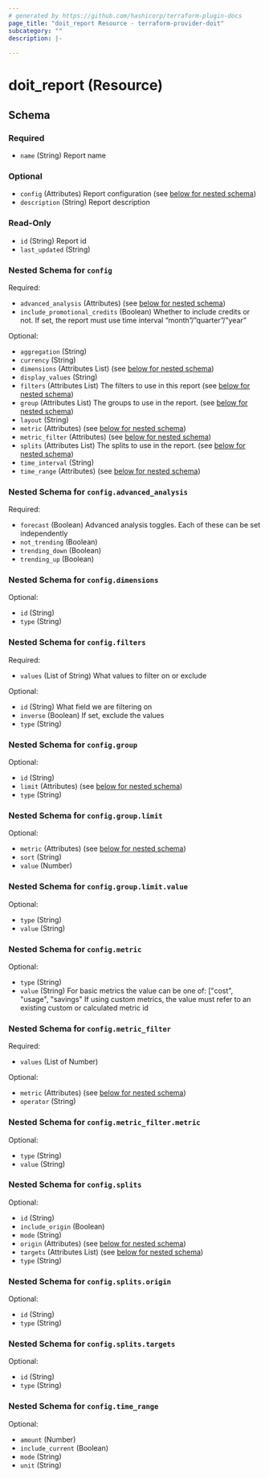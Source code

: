 ```yaml
---
# generated by https://github.com/hashicorp/terraform-plugin-docs
page_title: "doit_report Resource - terraform-provider-doit"
subcategory: ""
description: |-
  
---
```


# doit_report (Resource)





<!-- schema generated by tfplugindocs -->
## Schema

### Required

- `name` (String) Report name

### Optional

- `config` (Attributes) Report configuration (see [below for nested schema](#nestedatt--config))
- `description` (String) Report description

### Read-Only

- `id` (String) Report id
- `last_updated` (String)

<a id="nestedatt--config"></a>
### Nested Schema for `config`

Required:

- `advanced_analysis` (Attributes) (see [below for nested schema](#nestedatt--config--advanced_analysis))
- `include_promotional_credits` (Boolean) Whether to include credits or not. If set, the report must use time interval “month”/”quarter”/”year”

Optional:

- `aggregation` (String)
- `currency` (String)
- `dimensions` (Attributes List) (see [below for nested schema](#nestedatt--config--dimensions))
- `display_values` (String)
- `filters` (Attributes List) The filters to use in this report (see [below for nested schema](#nestedatt--config--filters))
- `group` (Attributes List) The groups to use in the report. (see [below for nested schema](#nestedatt--config--group))
- `layout` (String)
- `metric` (Attributes) (see [below for nested schema](#nestedatt--config--metric))
- `metric_filter` (Attributes) (see [below for nested schema](#nestedatt--config--metric_filter))
- `splits` (Attributes List) The splits to use in the report. (see [below for nested schema](#nestedatt--config--splits))
- `time_interval` (String)
- `time_range` (Attributes) (see [below for nested schema](#nestedatt--config--time_range))

<a id="nestedatt--config--advanced_analysis"></a>
### Nested Schema for `config.advanced_analysis`

Required:

- `forecast` (Boolean) Advanced analysis toggles. Each of these can be set independently
- `not_trending` (Boolean)
- `trending_down` (Boolean)
- `trending_up` (Boolean)


<a id="nestedatt--config--dimensions"></a>
### Nested Schema for `config.dimensions`

Optional:

- `id` (String)
- `type` (String)


<a id="nestedatt--config--filters"></a>
### Nested Schema for `config.filters`

Required:

- `values` (List of String) What values to filter on or exclude

Optional:

- `id` (String) What field we are filtering on
- `inverse` (Boolean) If set, exclude the values
- `type` (String)


<a id="nestedatt--config--group"></a>
### Nested Schema for `config.group`

Optional:

- `id` (String)
- `limit` (Attributes) (see [below for nested schema](#nestedatt--config--group--limit))
- `type` (String)

<a id="nestedatt--config--group--limit"></a>
### Nested Schema for `config.group.limit`

Optional:

- `metric` (Attributes) (see [below for nested schema](#nestedatt--config--group--limit--metric))
- `sort` (String)
- `value` (Number)

<a id="nestedatt--config--group--limit--metric"></a>
### Nested Schema for `config.group.limit.value`

Optional:

- `type` (String)
- `value` (String)




<a id="nestedatt--config--metric"></a>
### Nested Schema for `config.metric`

Optional:

- `type` (String)
- `value` (String) For basic metrics the value can be one of: ["cost", "usage", "savings" 
If using custom metrics, the value must refer to an existing custom or calculated metric id


<a id="nestedatt--config--metric_filter"></a>
### Nested Schema for `config.metric_filter`

Required:

- `values` (List of Number)

Optional:

- `metric` (Attributes) (see [below for nested schema](#nestedatt--config--metric_filter--metric))
- `operator` (String)

<a id="nestedatt--config--metric_filter--metric"></a>
### Nested Schema for `config.metric_filter.metric`

Optional:

- `type` (String)
- `value` (String)



<a id="nestedatt--config--splits"></a>
### Nested Schema for `config.splits`

Optional:

- `id` (String)
- `include_origin` (Boolean)
- `mode` (String)
- `origin` (Attributes) (see [below for nested schema](#nestedatt--config--splits--origin))
- `targets` (Attributes List) (see [below for nested schema](#nestedatt--config--splits--targets))
- `type` (String)

<a id="nestedatt--config--splits--origin"></a>
### Nested Schema for `config.splits.origin`

Optional:

- `id` (String)
- `type` (String)


<a id="nestedatt--config--splits--targets"></a>
### Nested Schema for `config.splits.targets`

Optional:

- `id` (String)
- `type` (String)



<a id="nestedatt--config--time_range"></a>
### Nested Schema for `config.time_range`

Optional:

- `amount` (Number)
- `include_current` (Boolean)
- `mode` (String)
- `unit` (String)
